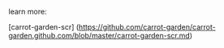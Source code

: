 
learn more:

[carrot-garden-scr]
(https://github.com/carrot-garden/carrot-garden.github.com/blob/master/carrot-garden-scr.md)

